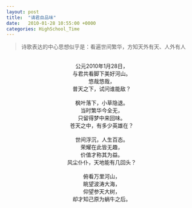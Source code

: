 ```yaml
---
layout: post
title:  "请君自品味"
date:   2010-01-28 10:55:00 +0000
categories: HighSchool_Time
---
```


<div>
<blockquote class='quote-style'>
诗歌表达的中心思想似乎是：看遍世间繁华，方知天外有天、人外有人<!--excerpt-->
</blockquote>
</div>

<div align='center'>
<br>
公元2010年1月28日，<br>
与君共看脚下美好河山。<br>
悠哉悠哉，<br>
普天之下，试问谁能敌？<br>
<br>
枫叶落下，小草隐退。<br>
当时繁华今全无，<br>
只留得梦中来回味。<br>
苍天之中，有多少英雄在？<br>
<br>
世间浮沉，人生百态。<br>
荣耀在此皆无趣，<br>
价值才称其为益。<br>
风尘仆仆，天地能有几回头？<br>
<br>
俯看万里河山，<br>
眺望波涛大海，<br>
仰望参天大树，<br>
却才知己原为蜗牛之后。<br>
</div>
